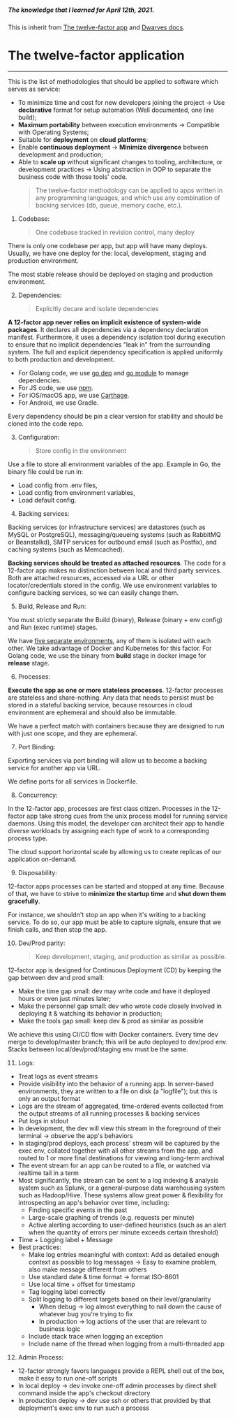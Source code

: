 ##### The knowledge that I learned for April 12th, 2021.

This is inherit from [The twelve-factor app](https://12factor.net/) and [Dwarves docs](https://github.com/dwarvesf/playbook/blob/master/engineering/12-factor-app.md).

# The twelve-factor application

---

This is the list of methodologies that should be applied to software which serves as service:

- To minimize time and cost for new developers joining the project -> Use **declarative** format for setup automation (Well documented, one line build);
- **Maximum portability** between execution environments -> Compatible with Operating Systems;
- Suitable for **deployment** on **cloud platforms**;
- Enable **continuous deployment** -> **Minimize divergence** between development and production;
- Able to **scale up** without significant changes to tooling, architecture, or development practices -> Using abstraction in OOP to separate the business code with those tools' code.
  > The twelve-factor methodology can be applied to apps written in any programming languages, and which use any combination of backing services (db, queue, memory cache, etc.).

1. Codebase:
   > One codebase tracked in revision control, many deploy

There is only one codebase per app, but app will have many deploys. Usually, we have one deploy for the: local, development, staging and production environment.

The most stable release should be deployed on staging and production environment.

2. Dependencies:
   > Explicitly decare and isolate dependencies

**A 12-factor app never relies on implicit existence of system-wide packages**. It declares all dependencies via a dependency declaration manifest. Furthermore, it uses a dependency isolation tool during execution to ensure that no implicit dependencies "leak in" from the surrounding system. The full and explicit dependency specification is applied uniformly to both production and development.

- For Golang code, we use [go dep](https://github.com/golang/dep) and [go module](https://github.com/golang/go/wiki/Modules) to manage dependencies.
- For JS code, we use [npm](https://www.npmjs.com/).
- For iOS/macOS app, we use [Carthage](https://github.com/Carthage/Carthage).
- For Android, we use Gradle.

Every dependency should be pin a clear version for stability and should be cloned into the code repo.

3. Configuration:
   > Store config in the environment

Use a file to store all environment variables of the app. Example in Go, the binary file could be run in:

- Load config from .env files,
- Load config from environment variables,
- Load default config.

4. Backing services:

Backing services (or infrastructure services) are datastores (such as MySQL or PostgreSQL), messaging/queueing systems (such as RabbitMQ or Beanstalkd), SMTP services for outbound email (such as Postfix), and caching systems (such as Memcached).

**Backing services should be treated as attached resources**. The code for a 12-factor app makes no distinction between local and third party services. Both are attached resources, accessed via a URL or other locator/credentials stored in the config. We use environment variables to configure backing services, so we can easily change them.

5. Build, Release and Run:

You must strictly separate the Build (binary), Release (binary + env config) and Run (exec runtime) stages.

We have [five separate environments](https://github.com/dwarvesf/playbook/blob/master/engineering/environment.md), any of them is isolated with each other. We take advantage of Docker and Kubernetes for this factor. For Golang code, we use the binary from **build** stage in docker image for **release** stage.

6. Processes:

**Execute the app as one or more stateless processes**. 12-factor processes are stateless and share-nothing. Any data that needs to persist must be stored in a stateful backing service, because resources in cloud environment are ephemeral and should also be immutable.

We have a perfect match with containers because they are designed to run with just one scope, and they are ephemeral.

7. Port Binding:

Exporting services via port binding will allow us to become a backing service for another app via URL.

We define ports for all services in Dockerfile.

8. Concurrency:

In the 12-factor app, processes are first class citizen. Processes in the 12-factor app take strong cues from the unix process model for running service daemons. Using this model, the developer can architect their app to handle diverse workloads by assigning each type of work to a corresponding process type.

The cloud support horizontal scale by allowing us to create replicas of our application on-demand.

9. Disposability:

12-factor apps processes can be started and stopped at any time. Because of that, we have to strive to **minimize the startup time** and **shut down them gracefully**.

For instance, we shouldn't stop an app when it's writing to a backing service. To do so, our app must be able to capture signals, ensure that we finish calls, and then stop the app.

10. Dev/Prod parity:
    > Keep development, staging, and production as similar as possible.

12-factor app is designed for Continuous Deployment (CD) by keeping the gap between dev and prod small:

- Make the time gap small: dev may write code and have it deployed hours or even just minutes later;
- Make the personnel gap small: dev who wrote code closely involved in deploying it & watching its behavior in production;
- Make the tools gap small: keep dev & prod as similar as possible

We achieve this using CI/CD flow with Docker containers. Every time dev merge to develop/master branch; this will be auto deployed to dev/prod env. Stacks between local/dev/prod/staging env must be the same.

11. Logs:

- Treat logs as event streams
- Provide visibility into the behavior of a running app. In server-based environments, they are written to a file on disk (a "logfile"); but this is only an output format
- Logs are the stream of aggregated, time-ordered events collected from the output streams of all running processes & backing services
- Put logs in stdout
- In development, the dev will view this stream in the foreground of their terminal -> observe the app's behaviors
- In staging/prod deploys, each process' stream will be captured by the exec env, collated together with all other streams from the app, and routed to 1 or more final destinations for viewing and long-term archival
- The event stream for an app can be routed to a file, or watched via realtime tail in a term
- Most significantly, the stream can be sent to a log indexing & analysis system such as Splunk, or a general-purpose data warehousing system such as Hadoop/Hive. These systems allow great power & flexibility for introspecting an app's behavior over time, including:
  - Finding specific events in the past
  - Large-scale graphing of trends (e.g. requests per minute)
  - Active alerting according to user-defined heuristics (such as an alert when the quantity of errors per minute exceeds certain threshold)
- Time + Logging label + Message
- Best practices:
  - Make log entries meaningful with context: Add as detailed enough context as possible to log messages
    -> Easy to examine problem, also make message different from others
  - Use standard date & time format -> format ISO-8601
  - Use local time + offset for timestamp
  - Tag logging label correctly
  - Split logging to different targets based on their level/granularity
    - When debug -> log almost everything to nail down the cause of whatever bug you're trying to fix
    - In production -> log actions of the user that are relevant to business logic
  - Include stack trace when logging an exception
  - Include name of the thread when logging from a multi-threaded app

12. Admin Process:

- 12-factor strongly favors languages provide a REPL shell out of the box, make it easy to run one-off scripts
- In local deploy -> dev invoke one-off admin processes by direct shell command inside the app's checkout directory
- In production deploy -> dev use ssh or others that provided by that deployment's exec env to run such a process
